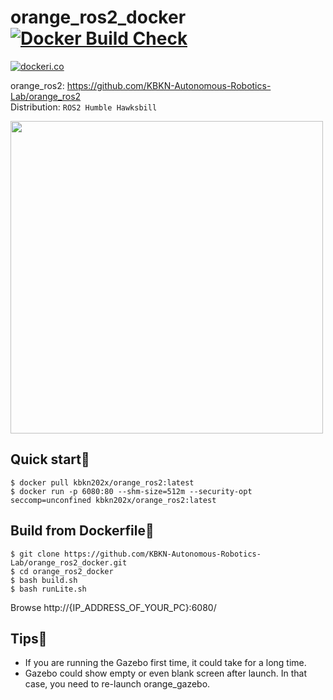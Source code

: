 # orange_ros2_docker [![Docker Build Check](https://github.com/KBKN-Autonomous-Robotics-Lab/orange_ros2_docker/actions/workflows/build-check-bot.yaml/badge.svg?event=schedule)](https://github.com/KBKN-Autonomous-Robotics-Lab/orange_ros2_docker/actions/workflows/build-check-bot.yaml)

[![dockeri.co](https://dockerico.blankenship.io/image/kbkn202x/orange_ros2)](https://hub.docker.com/r/kbkn202x/orange_ros2)

orange_ros2: https://github.com/KBKN-Autonomous-Robotics-Lab/orange_ros2  
Distribution: `ROS2 Humble Hawksbill`

<img src="https://github.com/KBKN-Autonomous-Robotics-Lab/orange_ros2_docker/assets/84959376/1e21ca28-5208-4993-91c4-928003c13f5c" width="500px">

## Quick start:rocket:
```
$ docker pull kbkn202x/orange_ros2:latest
$ docker run -p 6080:80 --shm-size=512m --security-opt seccomp=unconfined kbkn202x/orange_ros2:latest
```

## Build from Dockerfile:wrench:
```
$ git clone https://github.com/KBKN-Autonomous-Robotics-Lab/orange_ros2_docker.git
$ cd orange_ros2_docker
$ bash build.sh
$ bash runLite.sh
```
Browse http://{IP_ADDRESS_OF_YOUR_PC}:6080/
## Tips:ghost:
- If you are running the Gazebo first time, it could take for a long time.
- Gazebo could show empty or even blank screen after launch. In that case, you need to re-launch orange_gazebo.
